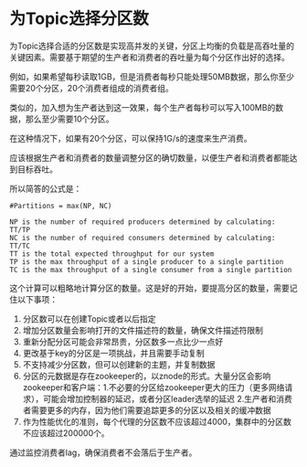 # 为Topic选择分区数

为Topic选择合适的分区数是实现高并发的关键，分区上均衡的负载是高吞吐量的关键因素。需要基于期望的生产者和消费者的吞吐量为每个分区作出好的选择。

例如，如果希望每秒读取1GB，但是消费者每秒只能处理50MB数据，那么你至少需要20个分区，20个消费者组成的消费者组。

类似的，加入想为生产者达到这一效果，每个生产者每秒可以写入100MB的数据，那么至少需要10个分区。

在这种情况下，如果有20个分区，可以保持1G/s的速度来生产消费。

应该根据生产者和消费者的数量调整分区的确切数量，以便生产者和消费者都能达到目标吞吐。

所以简答的公式是：
```
#Partitions = max(NP, NC)

NP is the number of required producers determined by calculating: TT/TP
NC is the number of required consumers determined by calculating: TT/TC
TT is the total expected throughput for our system
TP is the max throughput of a single producer to a single partition
TC is the max throughput of a single consumer from a single partition
```

这个计算可以粗略地计算分区的数量。这是好的开始，要提高分区的数量，需要记住以下事项：

1. 分区数可以在创建Topic或者以后指定
2. 增加分区数量会影响打开的文件描述符的数量，确保文件描述符限制
3. 重新分配分区可能会非常昂贵，分区数多一点比少一点好
4. 更改基于key的分区是一项挑战，并且需要手动复制
5. 不支持减少分区数，但可以创建新的主题，并复制数据
6. 分区的元数据是存在zookeeper的，以znode的形式。大量分区会影响zookeeper和客户端：1.不必要的分区给zookeeper更大的压力（更多网络请求），可能会增加控制器的延迟，或者分区leader选举的延迟 2.生产者和消费者需要更多的内存，因为他们需要追踪更多的分区以及相关的缓冲数据
7. 作为性能优化的准则，每个代理的分区数不应该超过4000，集群中的分区数不应该超过200000个。

通过监控消费者lag，确保消费者不会落后于生产者。